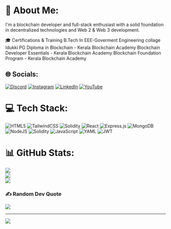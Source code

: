 # 💫 About Me:
I'm a blockchain developer and full-stack enthusiast with a solid foundation in decentralized technologies and Web 2 & Web 3 development. 

🎓 Certifications & Training
B.Tech In EEE-Goverment Engineering collage Idukki
PG Diploma in Blockchain - Kerala Blockchain Academy
Blockchain Developer Essentials - Kerala Blockchain Academy
Blockchain Foundation Program - Kerala Blockchain Academy


## 🌐 Socials:
[![Discord](https://img.shields.io/badge/Discord-%237289DA.svg?logo=discord&logoColor=white)](https://discord.gg/DIDEESH) [![Instagram](https://img.shields.io/badge/Instagram-%23E4405F.svg?logo=Instagram&logoColor=white)](https://instagram.com/didu_always) [![LinkedIn](https://img.shields.io/badge/LinkedIn-%230077B5.svg?logo=linkedin&logoColor=white)](https://linkedin.com/in/https://www.linkedin.com/in/dideesh-babu-46863b93/) [![YouTube](https://img.shields.io/badge/YouTube-%23FF0000.svg?logo=YouTube&logoColor=white)](https://youtube.com/@itsmedideesh2361) 

# 💻 Tech Stack:
![HTML5](https://img.shields.io/badge/html5-%23E34F26.svg?style=for-the-badge&logo=html5&logoColor=white) ![TailwindCSS](https://img.shields.io/badge/tailwindcss-%2338B2AC.svg?style=for-the-badge&logo=tailwind-css&logoColor=white) ![Solidity](https://img.shields.io/badge/Solidity-%23363636.svg?style=for-the-badge&logo=solidity&logoColor=white) ![React](https://img.shields.io/badge/react-%2320232a.svg?style=for-the-badge&logo=react&logoColor=%2361DAFB) ![Express.js](https://img.shields.io/badge/express.js-%23404d59.svg?style=for-the-badge&logo=express&logoColor=%2361DAFB) ![MongoDB](https://img.shields.io/badge/MongoDB-%234ea94b.svg?style=for-the-badge&logo=mongodb&logoColor=white) ![NodeJS](https://img.shields.io/badge/node.js-6DA55F?style=for-the-badge&logo=node.js&logoColor=white) ![Solidity](https://img.shields.io/badge/Solidity-%23363636.svg?style=for-the-badge&logo=solidity&logoColor=white) ![JavaScript](https://img.shields.io/badge/javascript-%23323330.svg?style=for-the-badge&logo=javascript&logoColor=%23F7DF1E) ![YAML](https://img.shields.io/badge/yaml-%23ffffff.svg?style=for-the-badge&logo=yaml&logoColor=151515) ![JWT](https://img.shields.io/badge/JWT-black?style=for-the-badge&logo=JSON%20web%20tokens)
# 📊 GitHub Stats:
![](https://github-readme-stats.vercel.app/api?username=dideesh92&theme=dark&hide_border=false&include_all_commits=true&count_private=false)<br/>
![](https://github-readme-streak-stats.herokuapp.com/?user=dideesh92&theme=dark&hide_border=false)<br/>
![](https://github-readme-stats.vercel.app/api/top-langs/?username=dideesh92&theme=dark&hide_border=false&include_all_commits=true&count_private=false&layout=compact)

### ✍️ Random Dev Quote
![](https://quotes-github-readme.vercel.app/api?type=vetical&theme=radical)

---
[![](https://visitcount.itsvg.in/api?id=dideesh92&icon=5&color=0)](https://visitcount.itsvg.in)

<!-- Proudly created with GPRM ( https://gprm.itsvg.in ) -->
